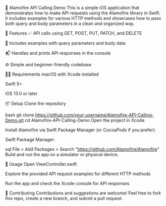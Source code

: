 🚀 Alamofire API Calling Demo
This is a simple iOS application that demonstrates how to make API requests using the Alamofire library in Swift. It includes examples for various HTTP methods and showcases how to pass both query and body parameters in a clean and organized way.

📱 Features
✅ API calls using GET, POST, PUT, PATCH, and DELETE

🔧 Includes examples with query parameters and body data

📬 Handles and prints API responses in the console

⚙️ Simple and beginner-friendly codebase

🧑‍💻 Requirements
macOS with Xcode installed

Swift 5+

iOS 13.0 or later

📦 Setup
Clone the repository

bash
git clone https://github.com/your-username/Alamofire-API-Calling-Demo.git
cd Alamofire-API-Calling-Demo
Open the project in Xcode.

Install Alamofire via Swift Package Manager (or CocoaPods if you prefer):

Swift Package Manager:

sql
File > Add Packages > Search "https://github.com/Alamofire/Alamofire"
Build and run the app on a simulator or physical device.

🚀 Usage
Open ViewController.swift

Explore the provided API request examples for different HTTP methods

Run the app and check the Xcode console for API responses

🤝 Contributing
Contributions and suggestions are welcome!
Feel free to fork this repo, create a new branch, and submit a pull request.
